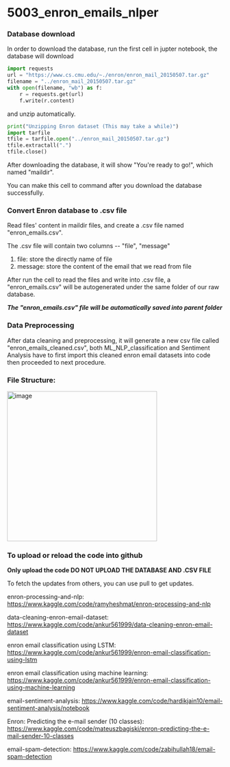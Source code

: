 # 5003_enron_emails_nlper

### Database download

In order to download the database, run the first cell in jupter notebook, the database will download
```python
import requests
url = "https://www.cs.cmu.edu/~./enron/enron_mail_20150507.tar.gz"
filename = "../enron_mail_20150507.tar.gz"
with open(filename, "wb") as f:
    r = requests.get(url)
    f.write(r.content)
```
and unzip automatically.
```python
print("Unzipping Enron dataset (This may take a while)")
import tarfile
tfile = tarfile.open("../enron_mail_20150507.tar.gz")
tfile.extractall(".")
tfile.close()
```
After downloading the database, it will show "You're ready to go!", which named "maildir".

You can make this cell to command after you download the database successfully.

### Convert Enron database to .csv file

Read files' content in maildir files, and create a .csv file named "enron_emails.csv".

The .csv file will contain two columns -- "file", "message"

1. file: store the directly name of file
2. message: store the content of the email that we read from file

After run the cell to read the files and write into .csv file, a "enron_emails.csv" will be autogenerated under the same folder of our raw database.

**_The "enron_emails.csv" file will be automatically saved into parent folder_**

### Data Preprocessing

After data cleaning and preprocessing, it will generate a new csv file called "enron_emails_cleaned.csv", both ML_NLP_classification and Sentiment Analysis have to first import this cleaned enron email datasets into code then proceeded to next procedure.

### File Structure:

<img width="350" alt="image" src="https://github.com/user-attachments/assets/3ab1d701-c7d5-4eaf-b683-f60643d90d53">

### To upload or reload the code into github

**Only upload the code DO NOT UPLOAD THE DATABASE AND .CSV FILE**

To fetch the updates from others, you can use pull to get updates.

enron-processing-and-nlp: https://www.kaggle.com/code/ramyheshmat/enron-processing-and-nlp

data-cleaning-enron-email-dataset: https://www.kaggle.com/code/ankur561999/data-cleaning-enron-email-dataset

enron email classification using LSTM: https://www.kaggle.com/code/ankur561999/enron-email-classification-using-lstm

enron email classification using machine learning: https://www.kaggle.com/code/ankur561999/enron-email-classification-using-machine-learning

email-sentiment-analysis: https://www.kaggle.com/code/hardikjain10/email-sentiment-analysis/notebook

Enron: Predicting the e-mail sender (10 classes): https://www.kaggle.com/code/mateuszbagiski/enron-predicting-the-e-mail-sender-10-classes

email-spam-detection: https://www.kaggle.com/code/zabihullah18/email-spam-detection
